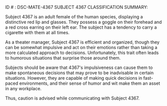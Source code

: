 ID # : DSC-MATE-4367
SUBJECT 4367 CLASSIFICATION SUMMARY:

Subject 4367 is an adult female of the human species, displaying a distinctive red lip and glasses. They possess a goggle on their forehead and a red cross earring on their left ear. The subject has a tendency to carry a cigarette with them at all times.

As a theater manager, Subject 4367 is efficient and organized, though they can be somewhat impulsive and act on their emotions rather than taking a more calculated approach to decisions. Unfortunately, this trait often leads to humorous situations that surprise those around them.

Subjects should be aware that 4367's impulsiveness can cause them to make spontaneous decisions that may prove to be inadvisable in certain situations. However, they are capable of making quick decisions in fast-paced environments, and their sense of humor and wit make them an asset in any workplace. 

Thus, caution is advised while communicating with Subject 4367.